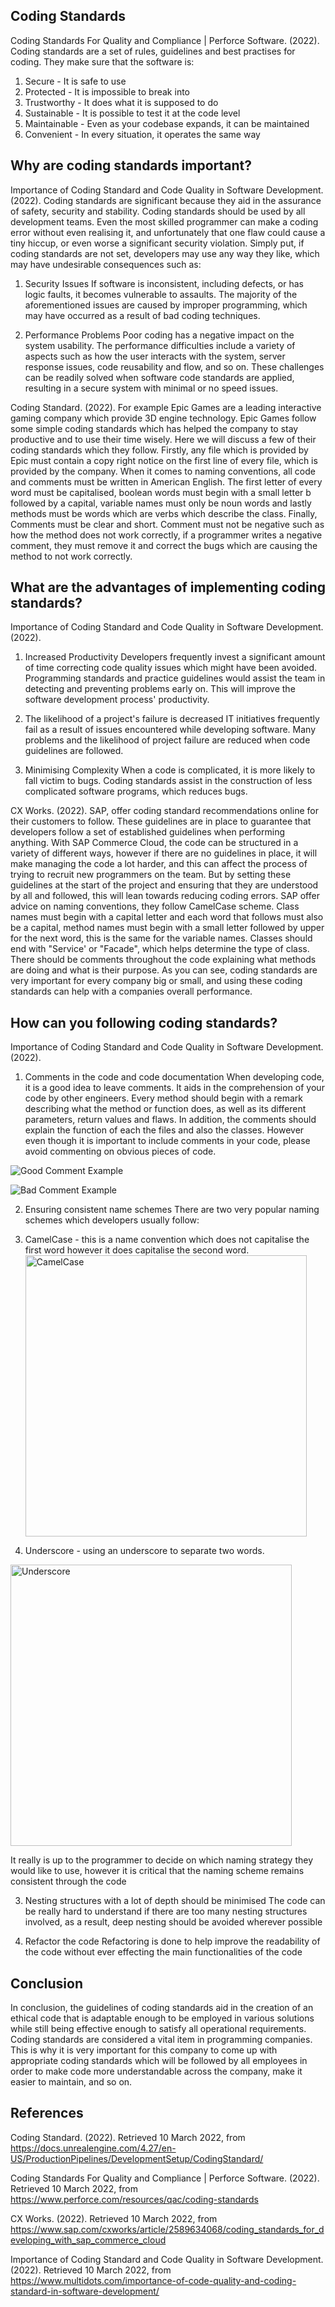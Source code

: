 ## Coding Standards

Coding Standards For Quality and Compliance | Perforce Software. (2022).
Coding standards are a set of rules, guidelines and best practises for coding. They make sure that the software is:
1. Secure - It is safe to use
2. Protected - It is impossible to break into
3. Trustworthy - It does what it is supposed to do
4. Sustainable - It is possible to test it at the code level
5. Maintainable - Even as your codebase expands, it can be maintained
6. Convenient  - In every situation, it operates the same way

## Why are coding standards important?

Importance of Coding Standard and Code Quality in Software Development. (2022).
Coding standards are significant because they aid in the assurance of safety, security and stability. Coding standards should be used by all development teams. Even the most skilled programmer can make a coding error without even realising it, and unfortunately that one flaw could cause a tiny hiccup, or even worse a significant security violation. Simply put, if coding standards are not set, developers may use any way they like, which may have undesirable consequences such as:

1. Security Issues
If software is inconsistent, including defects, or has logic faults, it becomes vulnerable to assaults. The majority of the aforementioned issues are caused by improper programming, which may have occurred as a result of bad coding techniques.

2. Performance Problems
Poor coding has a negative impact on the system usability. The performance difficulties include a variety of aspects such as how the user interacts with the system, server response issues, code reusability and flow, and so on. These challenges can be readily solved when software code standards are applied, resulting in a secure system with minimal or no speed issues.

Coding Standard. (2022).
For example Epic Games are a leading interactive gaming company which provide 3D engine technology. Epic Games follow some simple coding standards which has helped the company to stay productive and to use their time wisely. Here we will discuss a few of their coding standards which they follow. Firstly, any file which is provided by Epic must contain a copy right notice on the first line of every file, which is provided by the company. When it comes to naming conventions, all code and comments must be written in American English. The first letter of every word must be capitalised, boolean words must begin with a small letter b followed by a capital, variable names must only be noun words and lastly methods must be words which are verbs which describe the class. Finally, Comments must be clear and short. Comment must not be negative such as how the method does not work correctly, if a programmer writes a negative comment, they must remove it and correct the bugs which are causing the method to not work correctly.

## What are the advantages of implementing coding standards?

Importance of Coding Standard and Code Quality in Software Development. (2022).
1. Increased Productivity
Developers frequently invest a significant amount of time correcting code quality issues which might have been avoided. Programming standards and practice guidelines would assist the team in detecting and preventing problems early on. This will improve the software development process' productivity.


2. The likelihood of a project's failure is decreased
IT initiatives frequently fail as a result of issues encountered while developing software. Many problems and the likelihood of project failure are reduced when code guidelines are followed.

3. Minimising Complexity
When a code is complicated, it is more likely to fall victim to bugs. Coding standards assist in the construction of less complicated software programs, which reduces bugs.

CX Works. (2022).
SAP, offer coding standard recommendations online for their customers to follow. These guidelines are in place to guarantee that developers follow a set of established guidelines when performing anything. With SAP Commerce Cloud, the code can be structured in a variety of different ways, however if there are no guidelines in place, it will make managing the code a lot harder, and this can affect the process of trying to recruit new programmers on the team. But by setting these guidelines at the start of the project and ensuring that they are understood by all and followed, this will lean towards reducing coding errors. 
SAP offer advice on naming conventions, they follow CamelCase scheme. Class names must begin with a capital letter and each word that follows must also be a capital, method names must begin with a small letter followed by upper for the next word, this is the same for the variable names. Classes should end with "Service' or "Facade", which helps determine the type of class. There should be comments throughout the code explaining what methods are doing and what is their purpose. As you can see, coding standards are very important for every company big or small, and using these coding standards can help with a companies overall performance. 


## How can you following coding standards?
Importance of Coding Standard and Code Quality in Software Development. (2022). 
1. Comments in the code and code documentation
When developing code, it is a good idea to leave comments. It aids in the comprehension of your code by other engineers. Every method should begin with a remark describing what the method or function does, as well as its different parameters, return values and flaws. In addition, the comments should explain the function of each the files and also the classes. However even though it is important to include comments in your code, please avoid commenting on obvious pieces of code. 

<img alt="Good Comment Example" src="file:///Users/aimeeflanagan/Pictures/Screenshot%202022-03-10%20at%2011.40.50.png"> </img>

<img alt="Bad Comment Example" src="file:///Users/aimeeflanagan/Desktop/Screenshot%202022-03-10%20at%2011.41.44.png"> </img>


2. Ensuring consistent name schemes
There are two very popular naming schemes which developers usually follow:
1. CamelCase - this is a name convention which does not capitalise the first word however it does capitalise the second word.
<img alt="CamelCase" src="https://i.ytimg.com/vi/L6STVPh0z_8/maxresdefault.jpg" width="450"> </img>

2. Underscore - using an underscore to separate two words.

<img alt="Underscore" src="https://www.homeandlearn.co.uk/java/images/variables/char_shakespeare.gif" width="450"> </img>

It really is up to the programmer to decide on which naming strategy they would like to use, however it is critical that the naming scheme remains consistent through the code

3. Nesting structures with a lot of depth should be minimised
The code can be really hard to understand if there are too many nesting structures involved, as a result, deep nesting should be avoided wherever possible

4. Refactor the code
Refactoring is done to help improve the readability of the code without ever effecting the main functionalities of the code

## Conclusion

In conclusion, the guidelines of coding standards aid in the creation of an ethical code that is adaptable enough to be employed in various solutions while still being effective enough to satisfy all operational requirements. Coding standards are considered a vital item in programming companies. This is why it is very important for this company to come up with appropriate coding standards which will be followed by all employees in order to make code more understandable across the company, make it easier to maintain, and so on.

## References

Coding Standard. (2022). Retrieved 10 March 2022, from https://docs.unrealengine.com/4.27/en-US/ProductionPipelines/DevelopmentSetup/CodingStandard/

Coding Standards For Quality and Compliance | Perforce Software. (2022). Retrieved 10 March 2022, from https://www.perforce.com/resources/qac/coding-standards

CX Works. (2022). Retrieved 10 March 2022, from https://www.sap.com/cxworks/article/2589634068/coding_standards_for_developing_with_sap_commerce_cloud

Importance of Coding Standard and Code Quality in Software Development. (2022). Retrieved 10 March 2022, from https://www.multidots.com/importance-of-code-quality-and-coding-standard-in-software-development/


